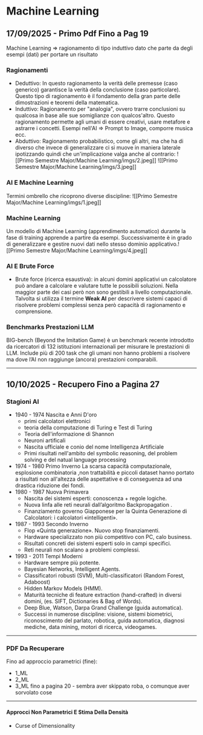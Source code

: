 # Machine Learning
## 17/09/2025 - Primo Pdf Fino a Pag 19
Machine Learning => ragionamento di tipo induttivo dato che parte da degli esempi (dati) per portare un risultato
### Ragionamenti
- Deduttivo: 
	In questo ragionamento la verità delle premesse (caso generico) garantisce la verità della conclusione (caso particolare).
	Questo tipo di ragionamento è il fondamento della gran parte delle dimostrazioni e teoremi della matematica.
- Induttivo:
	Ragionamento per "analogia", ovvero trarre conclusioni su qualcosa in base alle sue somiglianze con qualcos'altro.
	Questo ragionamento permette agli umani di essere creativi, usare metafore e astrarre i concetti.
	Esempi nell'AI => Prompt to Image, comporre musica ecc.
- Abduttivo:
	Ragionamento probabilistico, come gli altri, ma che ha di diverso che invece di generalizzare ci si muove in maniera laterale ipotizzando quindi che un'implicazione valga anche al contrario:
	![[Primo Semestre Major/Machine Learning/imgs/2.jpeg]]
![[Primo Semestre Major/Machine Learning/imgs/3.jpeg]]
### AI E Machine Learning
Termini ombrello che ricoprono diverse discipline:
![[Primo Semestre Major/Machine Learning/imgs/1.jpeg]]
### Machine Learning
Un modello di Machine Learning (apprendimento automatico) durante la fase di training apprende a partire da esempi. Successivamente è in grado di generalizzare e gestire nuovi dati nello stesso dominio applicativo.![[Primo Semestre Major/Machine Learning/imgs/4.jpeg]]
### AI E Brute Force
- Brute force (ricerca esaustiva): in alcuni domini applicativi un calcolatore può andare a calcolare e valutare tutte le possibili soluzioni.
  Nella maggior parte dei casi però non sono gestibili a livello computazionale.
Talvolta si utilizza il termine **Weak AI** per descrivere sistemi capaci di risolvere problemi complessi senza però capacità di ragionamento e comprensione.
### Benchmarks Prestazioni LLM
BIG-bench (Beyond the Imitation Game) è un benchmark recente introdotto da ricercatori di 132 istituzioni internazionali per misurare le prestazioni di LLM.
Include più di 200 task che gli umani non hanno problemi a risolvere ma dove l’AI non raggiunge (ancora) prestazioni comparabili.

----
## 10/10/2025 - Recupero Fino a Pagina 27
### Stagioni AI
- 1940 - 1974  Nascita e Anni D'oro
	- primi calcolatori elettronici
	- teoria della computazione di Turing e Test di Turing
	- Teoria dell'informazione di Shannon
	- Neuroni artificali
	- Nascita ufficiale e conio del nome Intelligenza Artificiale
	- Primi risultati nell'ambito del symbolic reasoning, del problem solving e del natual language processing 
- 1974 - 1980 Primo Inverno
	La scarsa capacità computazionale, esplosione combinatoria ,non trattabilità e piccoli dataset hanno portato a risultati non all'altezza delle aspettative e di conseguenza ad una drastica riduzione dei fondi.
- 1980 - 1987 Nuova Primavera
	- Nascita dei sistemi esperti: conoscenza + regole logiche.
	- Nuova linfa alle reti neurali dall’algoritmo Backpropagation .
	- Finanziamento governo Giapponese per la Quinta Generazione di Calcolatori: i calcolatori «intelligenti».
- 1987 - 1993 Secondo Inverno 
	- Flop «Quinta generazione». Nuovo stop finanziamenti.
	- Hardware specializzato non più competitivo con PC, calo business.
	- Risultati concreti dei sistemi esperti solo in campi specifici.
	- Reti neurali non scalano a problemi complessi.
- 1993 - 2011 Tempi Moderni
	- Hardware sempre più potente.
	- Bayesian Networks, Intelligent Agents.
	- Classificatori robusti (SVM), Multi-classificatori (Random Forest, Adaboost)
	- Hidden Markov Models (HMM).
	- Maturità tecniche di feature extraction (hand-crafted) in diversi domini, (es. SIFT, Dictionaries & Bag of Words).
	- Deep Blue, Watson, Darpa Grand Challenge (guida automatica). 
	- Successi in numerose discipline: visione, sistemi biometrici, riconoscimento del parlato, robotica, guida automatica, diagnosi mediche, data mining, motori di ricerca, videogames.
---
### PDF Da Recuperare
Fino ad approccio parametrici (fine):
- 1_ML
- 2_ML
- 3_ML fino a pagina 20 - sembra aver skippato roba, o comunque aver sorvolato cose
--- 
#### Approcci Non Parametrici E Stima Della Densità
- Curse of Dimensionality 
